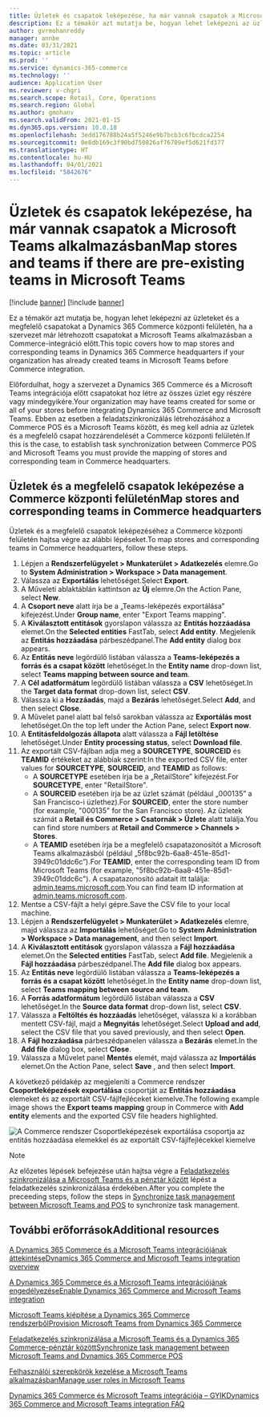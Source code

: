 ```yaml
---
title: Üzletek és csapatok leképezése, ha már vannak csapatok a Microsoft Teams alkalmazásban
description: Ez a témakör azt mutatja be, hogyan lehet leképezni az üzleteket és a megfelelő csapatokat a Dynamics 365 Commerce központi felületén, ha a szervezet már létrehozott csapatokat a Microsoft Teams alkalmazásban a Commerce-integráció előtt.
author: gvrmohanreddy
manager: annbe
ms.date: 03/31/2021
ms.topic: article
ms.prod: ''
ms.service: dynamics-365-commerce
ms.technology: ''
audience: Application User
ms.reviewer: v-chgri
ms.search.scope: Retail, Core, Operations
ms.search.region: Global
ms.author: gmohanv
ms.search.validFrom: 2021-01-15
ms.dyn365.ops.version: 10.0.18
ms.openlocfilehash: 3edd176788b24a5f5246e9b7bcb3c6fbcdca2254
ms.sourcegitcommit: 0e8db169c3f90bd750826af76709ef5d621fd377
ms.translationtype: HT
ms.contentlocale: hu-HU
ms.lasthandoff: 04/01/2021
ms.locfileid: "5842676"
---
```

# <a name="map-stores-and-teams-if-there-are-pre-existing-teams-in-microsoft-teams"></a><span data-ttu-id="9586c-103">Üzletek és csapatok leképezése, ha már vannak csapatok a Microsoft Teams alkalmazásban</span><span class="sxs-lookup"><span data-stu-id="9586c-103">Map stores and teams if there are pre-existing teams in Microsoft Teams</span></span>

[!include [banner](includes/banner.md)]
[!include [banner](includes/preview-banner.md)]

<span data-ttu-id="9586c-104">Ez a témakör azt mutatja be, hogyan lehet leképezni az üzleteket és a megfelelő csapatokat a Dynamics 365 Commerce központi felületén, ha a szervezet már létrehozott csapatokat a Microsoft Teams alkalmazásban a Commerce-integráció előtt.</span><span class="sxs-lookup"><span data-stu-id="9586c-104">This topic covers how to map stores and corresponding teams in Dynamics 365 Commerce headquarters if your organization has already created teams in Microsoft Teams before Commerce integration.</span></span>

<span data-ttu-id="9586c-105">Előfordulhat, hogy a szervezet a Dynamics 365 Commerce és a Microsoft Teams integrációja előtt csapatokat hoz létre az összes üzlet egy részére vagy mindegyikére.</span><span class="sxs-lookup"><span data-stu-id="9586c-105">Your organization may have teams created for some or all of your stores before integrating Dynamics 365 Commerce and Microsoft Teams.</span></span> <span data-ttu-id="9586c-106">Ebben az esetben a feladatszinkronizálás létrehozásához a Commerce POS és a Microsoft Teams között, és meg kell adnia az üzletek és a megfelelő csapat hozzárendelését a Commerce központi felületén.</span><span class="sxs-lookup"><span data-stu-id="9586c-106">If this is the case, to establish task synchronization between Commerce POS and Microsoft Teams you must provide the mapping of stores and corresponding team in Commerce headquarters.</span></span>

## <a name="map-stores-and-corresponding-teams-in-commerce-headquarters"></a><span data-ttu-id="9586c-107">Üzletek és a megfelelő csapatok leképezése a Commerce központi felületén</span><span class="sxs-lookup"><span data-stu-id="9586c-107">Map stores and corresponding teams in Commerce headquarters</span></span> 

<span data-ttu-id="9586c-108">Üzletek és a megfelelő csapatok leképezéséhez a Commerce központi felületén hajtsa végre az alábbi lépéseket.</span><span class="sxs-lookup"><span data-stu-id="9586c-108">To map stores and corresponding teams in Commerce headquarters, follow these steps.</span></span>

1. <span data-ttu-id="9586c-109">Lépjen a **Rendszerfelügyelet \> Munkaterület \> Adatkezelés** elemre.</span><span class="sxs-lookup"><span data-stu-id="9586c-109">Go to **System Administration \> Workspace \> Data management**.</span></span>
1. <span data-ttu-id="9586c-110">Válassza az **Exportálás** lehetőséget.</span><span class="sxs-lookup"><span data-stu-id="9586c-110">Select **Export**.</span></span> 
1. <span data-ttu-id="9586c-111">A Műveleti ablaktáblán kattintson az **Új** elemre.</span><span class="sxs-lookup"><span data-stu-id="9586c-111">On the Action Pane, select **New**.</span></span>
1. <span data-ttu-id="9586c-112">A **Csoport neve** alatt írja be a „Teams-leképezés exportálása” kifejezést.</span><span class="sxs-lookup"><span data-stu-id="9586c-112">Under **Group name**, enter "Export Teams mapping".</span></span>
1. <span data-ttu-id="9586c-113">A **Kiválasztott entitások** gyorslapon válassza az **Entitás hozzáadása** elemet.</span><span class="sxs-lookup"><span data-stu-id="9586c-113">On the **Selected entities** FastTab, select **Add entity**.</span></span> <span data-ttu-id="9586c-114">Megjelenik az **Entitás hozzáadása** párbeszédpanel.</span><span class="sxs-lookup"><span data-stu-id="9586c-114">The **Add entity** dialog box appears.</span></span>  
1. <span data-ttu-id="9586c-115">Az **Entitás neve** legördülő listában válassza a **Teams-leképezés a forrás és a csapat között** lehetőséget.</span><span class="sxs-lookup"><span data-stu-id="9586c-115">In the **Entity name** drop-down list, select **Teams mapping between source and team**.</span></span>
1. <span data-ttu-id="9586c-116">A **Cél adatformátum** legördülő listában válassza a **CSV** lehetőséget.</span><span class="sxs-lookup"><span data-stu-id="9586c-116">In the **Target data format** drop-down list, select **CSV**.</span></span>
1. <span data-ttu-id="9586c-117">Válassza ki a **Hozzáadás**, majd a **Bezárás** lehetőséget.</span><span class="sxs-lookup"><span data-stu-id="9586c-117">Select **Add**, and then select **Close**.</span></span>
1. <span data-ttu-id="9586c-118">A Művelet panel alatt bal felső sarokban válassza az **Exportálás most** lehetőséget.</span><span class="sxs-lookup"><span data-stu-id="9586c-118">On the top left under the Action Pane, select **Export now**.</span></span>
1. <span data-ttu-id="9586c-119">A **Entitásfeldolgozás állapota** alatt válassza a **Fájl letöltése** lehetőséget.</span><span class="sxs-lookup"><span data-stu-id="9586c-119">Under **Entity processing status**, select **Download file**.</span></span>
1. <span data-ttu-id="9586c-120">Az exportált CSV-fájlban adja meg a **SOURCETYPE**, **SOURCEID** és **TEAMID** értékeket az alábbiak szerint:</span><span class="sxs-lookup"><span data-stu-id="9586c-120">In the exported CSV file, enter values for **SOURCETYPE**, **SOURCEID**, and **TEAMID** as follows:</span></span>
    - <span data-ttu-id="9586c-121">A **SOURCETYPE** esetében írja be a „RetailStore” kifejezést.</span><span class="sxs-lookup"><span data-stu-id="9586c-121">For **SOURCETYPE**, enter "RetailStore".</span></span> 
    - <span data-ttu-id="9586c-122">A **SOURCEID** esetében írja be az üzlet számát (például „000135” a San Francisco-i üzlethez).</span><span class="sxs-lookup"><span data-stu-id="9586c-122">For **SOURCEID**, enter the store number (for example, "000135" for the San Francisco store).</span></span> <span data-ttu-id="9586c-123">Az üzletek számát a **Retail és Commerce \> Csatornák \> Üzlete** alatt találja.</span><span class="sxs-lookup"><span data-stu-id="9586c-123">You can find store numbers at **Retail and Commerce \> Channels \> Stores**.</span></span>
    - <span data-ttu-id="9586c-124">A **TEAMID** esetében írja be a megfelelő csapatazonosítót a Microsoft Teams alkalmazásból (például „5f8bc92b-6aa8-451e-85d1-3949c01ddc6c”).</span><span class="sxs-lookup"><span data-stu-id="9586c-124">For **TEAMID**, enter the corresponding team ID from Microsoft Teams (for example, "5f8bc92b-6aa8-451e-85d1-3949c01ddc6c").</span></span> <span data-ttu-id="9586c-125">A csapatazonosító adatait itt találja: [admin.teams.microsoft.com](https://admin.teams.microsoft.com).</span><span class="sxs-lookup"><span data-stu-id="9586c-125">You can find team ID information at [admin.teams.microsoft.com](https://admin.teams.microsoft.com).</span></span>
1. <span data-ttu-id="9586c-126">Mentse a CSV-fájlt a helyi gépre.</span><span class="sxs-lookup"><span data-stu-id="9586c-126">Save the CSV file to your local machine.</span></span>
1. <span data-ttu-id="9586c-127">Lépjen a **Rendszerfelügyelet \> Munkaterület \> Adatkezelés** elemre, majd válassza az **Importálás** lehetőséget.</span><span class="sxs-lookup"><span data-stu-id="9586c-127">Go to **System Administration \> Workspace \> Data management**, and then select **Import**.</span></span>
1. <span data-ttu-id="9586c-128">A **Kiválasztott entitások** gyorslapon válassza a **Fájl hozzáadása** elemet.</span><span class="sxs-lookup"><span data-stu-id="9586c-128">On the **Selected entities** FastTab, select **Add file**.</span></span> <span data-ttu-id="9586c-129">Megjelenik a **Fájl hozzáadása** párbeszédpanel.</span><span class="sxs-lookup"><span data-stu-id="9586c-129">The **Add file** dialog box appears.</span></span>
1. <span data-ttu-id="9586c-130">Az **Entitás neve** legördülő listában válassza a **Teams-leképezés a forrás és a csapat között** lehetőséget.</span><span class="sxs-lookup"><span data-stu-id="9586c-130">In the **Entity name** drop-down list, select **Teams mapping between source and team**.</span></span>
1. <span data-ttu-id="9586c-131">A **Forrás adatformátum** legördülő listában válassza a **CSV** lehetőséget.</span><span class="sxs-lookup"><span data-stu-id="9586c-131">In the **Source data format** drop-down list, select **CSV**.</span></span>
1. <span data-ttu-id="9586c-132">Válassza a **Feltöltés és hozzáadás** lehetőséget, válassza ki a korábban mentett CSV-fájl, majd a **Megnyitás** lehetőséget.</span><span class="sxs-lookup"><span data-stu-id="9586c-132">Select **Upload and add**, select the CSV file that you saved previously, and then select **Open**.</span></span>
1. <span data-ttu-id="9586c-133">A **Fájl hozzáadása** párbeszédpanelen válassza a **Bezárás** elemet.</span><span class="sxs-lookup"><span data-stu-id="9586c-133">In the **Add file** dialog box, select **Close**.</span></span>
1. <span data-ttu-id="9586c-134">Válassza a Művelet panel **Mentés** elemét, majd válassza az **Importálás** elemet.</span><span class="sxs-lookup"><span data-stu-id="9586c-134">On the Action Pane, select **Save** , and then select **Import**.</span></span>

<span data-ttu-id="9586c-135">A következő példakép az megjeleníti a Commerce rendszer **Csoportleképezések exportálása** csoportját az **Entitás hozzáadása** elemeket és az exportált CSV-fájlfejléceket kiemelve.</span><span class="sxs-lookup"><span data-stu-id="9586c-135">The following example image shows the **Export teams mapping** group in Commerce with **Add entity** elements and the exported CSV file headers highlighted.</span></span>

![A Commerce rendszer Csoportleképezések exportálása csoportja az entitás hozzáadása elemekkel és az exportált CSV-fájlfejlécekkel kiemelve](media/d365-commerce-data-mgmt-export-entity.png)

> [!NOTE]
> <span data-ttu-id="9586c-137">Az előzetes lépések befejezése után hajtsa végre a [Feladatkezelés szinkronizálása a Microsoft Teams és a pénztár között](synchronize-tasks-teams-pos.md) lépést a feladatkezelés szinkronizálása érdekében.</span><span class="sxs-lookup"><span data-stu-id="9586c-137">After you complete the preceeding steps, follow the steps in [Synchronize task management between Microsoft Teams and POS](synchronize-tasks-teams-pos.md) to synchronize task management.</span></span> 

## <a name="additional-resources"></a><span data-ttu-id="9586c-138">További erőforrások</span><span class="sxs-lookup"><span data-stu-id="9586c-138">Additional resources</span></span>

[<span data-ttu-id="9586c-139">A Dynamics 365 Commerce és a Microsoft Teams integrációjának áttekintése</span><span class="sxs-lookup"><span data-stu-id="9586c-139">Dynamics 365 Commerce and Microsoft Teams integration overview</span></span>](commerce-teams-integration.md)

[<span data-ttu-id="9586c-140">A Dynamics 365 Commerce és a Microsoft Teams integrációjának engedélyezése</span><span class="sxs-lookup"><span data-stu-id="9586c-140">Enable Dynamics 365 Commerce and Microsoft Teams integration</span></span>](enable-teams-integration.md)

[<span data-ttu-id="9586c-141">Microsoft Teams kiépítése a Dynamics 365 Commerce rendszerből</span><span class="sxs-lookup"><span data-stu-id="9586c-141">Provision Microsoft Teams from Dynamics 365 Commerce</span></span>](provision-teams-from-commerce.md)

[<span data-ttu-id="9586c-142">Feladatkezelés szinkronizálása a Microsoft Teams és a Dynamics 365 Commerce-pénztár között</span><span class="sxs-lookup"><span data-stu-id="9586c-142">Synchronize task management between Microsoft Teams and Dynamics 365 Commerce POS</span></span>](synchronize-tasks-teams-pos.md)

[<span data-ttu-id="9586c-143">Felhasználói szerepkörök kezelése a Microsoft Teams alkalmazásban</span><span class="sxs-lookup"><span data-stu-id="9586c-143">Manage user roles in Microsoft Teams</span></span>](manage-user-roles-teams.md)

[<span data-ttu-id="9586c-144">Dynamics 365 Commerce és Microsoft Teams integrációja – GYIK</span><span class="sxs-lookup"><span data-stu-id="9586c-144">Dynamics 365 Commerce and Microsoft Teams integration FAQ</span></span>](teams-integration-faq.md)
